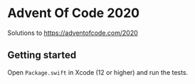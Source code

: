 # Advent Of Code 2020

Solutions to https://adventofcode.com/2020

## Getting started

Open `Package.swift` in Xcode (12 or higher) and run the tests.
